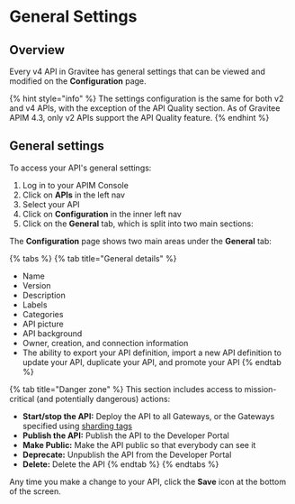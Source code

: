 # General Settings

## Overview

Every v4 API in Gravitee has general settings that can be viewed and modified on the **Configuration** page.

{% hint style="info" %}
The settings configuration is the same for both v2 and v4 APIs, with the exception of the API Quality section. As of Gravitee APIM 4.3, only v2 APIs support the API Quality feature.
{% endhint %}

## General settings

To access your API's general settings:

1. Log in to your APIM Console
2. Click on **APIs** in the left nav
3. Select your API
4. Click on **Configuration** in the inner left nav
5. Click on the **General** tab, which is split into two main sections:

The **Configuration** page shows two main areas under the **General** tab:

{% tabs %}
{% tab title="General details" %}
* Name
* Version
* Description
* Labels
* Categories
* API picture
* API background
* Owner, creation, and connection information
* The ability to export your API definition, import a new API definition to update your API, duplicate your API, and promote your API
{% endtab %}

{% tab title="Danger zone" %}
This section includes access to mission-critical (and potentially dangerous) actions:

* **Start/stop the API:** Deploy the API to all Gateways, or the Gateways specified using [sharding tags](../../configure-and-manage-the-platform/gravitee-gateway/sharding-tags.md)
* **Publish the API:** Publish the API to the Developer Portal
* **Make Public:** Make the API public so that everybody can see it
* **Deprecate:** Unpublish the API from the Developer Portal
* **Delete:** Delete the API
{% endtab %}
{% endtabs %}

Any time you make a change to your API, click the **Save** icon at the bottom of the screen.
